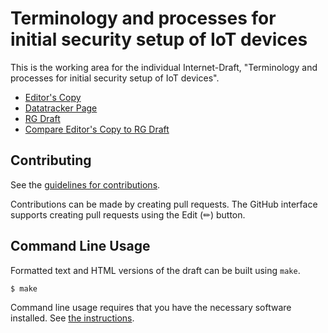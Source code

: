 # Terminology and processes for initial security setup of IoT devices

This is the working area for the individual Internet-Draft, "Terminology and processes for initial security setup of IoT devices".

* [Editor's Copy](https://t2trg.github.io/security-setup-iot-devices/#go.draft-irtf-t2trg-security-setup-iot-devices.html)
* [Datatracker Page](https://datatracker.ietf.org/doc/draft-irtf-t2trg-security-setup-iot-devices)
* [RG Draft](https://datatracker.ietf.org/doc/html/draft-irtf-t2trg-security-setup-iot-devices)
* [Compare Editor's Copy to RG Draft](https://t2trg.github.io/security-setup-iot-devices/#go.draft-irtf-t2trg-security-setup-iot-devices.diff)


## Contributing

See the
[guidelines for contributions](https://github.com/t2trg/security-setup-iot-devices/blob/master/CONTRIBUTING.md).

Contributions can be made by creating pull requests.
The GitHub interface supports creating pull requests using the Edit (✏) button.


## Command Line Usage

Formatted text and HTML versions of the draft can be built using `make`.

```sh
$ make
```

Command line usage requires that you have the necessary software installed.  See
[the instructions](https://github.com/martinthomson/i-d-template/blob/main/doc/SETUP.md).

